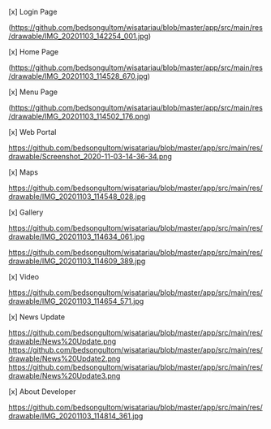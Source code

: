 [x] Login Page

(https://github.com/bedsongultom/wisatariau/blob/master/app/src/main/res/drawable/IMG_20201103_142254_001.jpg)

[x] Home Page

(https://github.com/bedsongultom/wisatariau/blob/master/app/src/main/res/drawable/IMG_20201103_114528_670.jpg)

[x] Menu Page

(https://github.com/bedsongultom/wisatariau/blob/master/app/src/main/res/drawable/IMG_20201103_114502_176.png)

[x] Web Portal

https://github.com/bedsongultom/wisatariau/blob/master/app/src/main/res/drawable/Screenshot_2020-11-03-14-36-34.png

[x] Maps

https://github.com/bedsongultom/wisatariau/blob/master/app/src/main/res/drawable/IMG_20201103_114548_028.jpg

[x] Gallery

https://github.com/bedsongultom/wisatariau/blob/master/app/src/main/res/drawable/IMG_20201103_114634_061.jpg

https://github.com/bedsongultom/wisatariau/blob/master/app/src/main/res/drawable/IMG_20201103_114609_389.jpg

[x] Video

https://github.com/bedsongultom/wisatariau/blob/master/app/src/main/res/drawable/IMG_20201103_114654_571.jpg

[x] News Update

https://github.com/bedsongultom/wisatariau/blob/master/app/src/main/res/drawable/News%20Update.png https://github.com/bedsongultom/wisatariau/blob/master/app/src/main/res/drawable/News%20Update2.png https://github.com/bedsongultom/wisatariau/blob/master/app/src/main/res/drawable/News%20Update3.png

[x] About Developer

https://github.com/bedsongultom/wisatariau/blob/master/app/src/main/res/drawable/IMG_20201103_114814_361.jpg